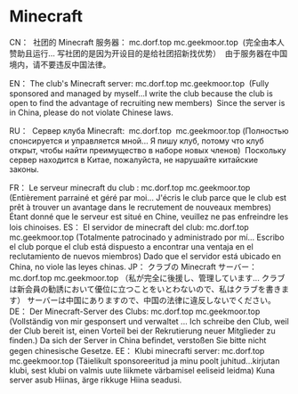 # Minecraft
CN： 
社团的 Minecraft 服务器：
mc.dorf.top
mc.geekmoor.top 
(完全由本人赞助且运行... 写社团的是因为开设目的是给社团招新找优势） 
由于服务器在中国境内，请不要违反中国法律。

EN： The club's Minecraft server:
mc.dorf.top
mc.geekmoor.top 
(Fully sponsored and managed by myself...I write the club because the club is open to find the advantage of recruiting new members) 
Since the server is in China, please do not violate Chinese laws.

RU： 
Сервер клуба Minecraft: 
mc.dorf.top 
mc.geekmoor.top
(Полностью спонсируется и управляется мной... Я пишу клуб, потому что клуб открыт, чтобы найти преимущество в наборе новых членов) 
Поскольку сервер находится в Китае, пожалуйста, не нарушайте китайские законы.

FR： Le serveur minecraft du club : mc.dorf.top mc.geekmoor.top (Entièrement parrainé et géré par moi... J'écris le club parce que le club est prêt à trouver un avantage dans le recrutement de nouveaux membres) Étant donné que le serveur est situé en Chine, veuillez ne pas enfreindre les lois chinoises.
ES： El servidor de minecraft del club: mc.dorf.top mc.geekmoor.top (Totalmente patrocinado y administrado por mí... Escribo el club porque el club está dispuesto a encontrar una ventaja en el reclutamiento de nuevos miembros) Dado que el servidor está ubicado en China, no viole las leyes chinas.
JP： クラブの Minecraft サーバー： mc.dorf.top mc.geekmoor.top （私が完全に後援し、管理しています... クラブは新会員の勧誘において優位に立つことをいとわないので、私はクラブを書きます） サーバーは中国にありますので、中国の法律に違反しないでください。
DE： Der Minecraft-Server des Clubs: mc.dorf.top mc.geekmoor.top (Vollständig von mir gesponsert und verwaltet ... Ich schreibe den Club, weil der Club bereit ist, einen Vorteil bei der Rekrutierung neuer Mitglieder zu finden.) Da sich der Server in China befindet, verstoßen Sie bitte nicht gegen chinesische Gesetze.
EE： Klubi minecrafti server: mc.dorf.top mc.geekmoor.top (Täielikult sponsoreeritud ja minu poolt juhitud...kirjutan klubi, sest klubi on valmis uute liikmete värbamisel eeliseid leidma) Kuna server asub Hiinas, ärge rikkuge Hiina seadusi.
